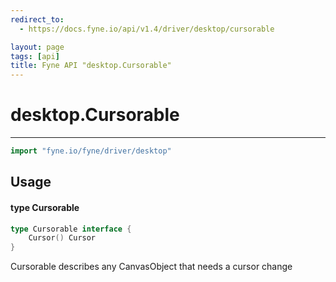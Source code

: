 ```yaml
---
redirect_to:
  - https://docs.fyne.io/api/v1.4/driver/desktop/cursorable

layout: page
tags: [api]
title: Fyne API "desktop.Cursorable"
---
```



# desktop.Cursorable
---
```go
import "fyne.io/fyne/driver/desktop"
```

## Usage

#### type Cursorable

```go
type Cursorable interface {
	Cursor() Cursor
}
```

Cursorable describes any CanvasObject that needs a cursor change
